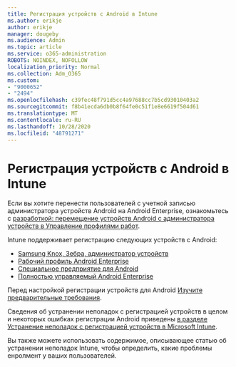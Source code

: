 ```yaml
---
title: Регистрация устройств с Android в Intune
ms.author: erikje
author: erikje
manager: dougeby
ms.audience: Admin
ms.topic: article
ms.service: o365-administration
ROBOTS: NOINDEX, NOFOLLOW
localization_priority: Normal
ms.collection: Adm_O365
ms.custom:
- "9000652"
- "2494"
ms.openlocfilehash: c39fec48f791d5cc4a97688cc7b5cd93010403a2
ms.sourcegitcommit: f8b41ecda6db0b8f64fe0c51f1e8e6619f504d61
ms.translationtype: MT
ms.contentlocale: ru-RU
ms.lasthandoff: 10/28/2020
ms.locfileid: "48791271"
---
```

# <a name="enrolling-android-devices-into-intune"></a>Регистрация устройств с Android в Intune

Если вы хотите перенести пользователей с учетной записью администратора устройств Android на Android Enterprise, ознакомьтесь с [разработкой: перемещение устройств Android с администратора устройств в Управление профилями работ](https://docs.microsoft.com/mem/intune/enrollment/android-move-device-admin-work-profile).

Intune поддерживает регистрацию следующих устройств с Android:  

- [Samsung Knox, Зебра, администратор устройств](https://docs.microsoft.com/mem/intune/enrollment/android-enroll-device-administrator)
- [Рабочий профиль Android Enterprise](https://docs.microsoft.com/mem/intune/enrollment/android-enterprise-overview)
- [Специальное предприятие для Android](https://docs.microsoft.com/mem/intune/enrollment/android-dedicated-devices-fully-managed-enroll)
- [Полностью управляемый Android Enterprise](https://docs.microsoft.com/mem/intune/enrollment/android-fully-managed-enroll)

Перед настройкой регистрации устройств для Android [Изучите предварительные требования](https://docs.microsoft.com/intune/enrollment/android-enroll).  

Сведения об устранении неполадок с регистрацией устройств в целом и некоторых ошибках регистрации Android приведены [в разделе Устранение неполадок с регистрацией устройств в Microsoft Intune](https://docs.microsoft.com/mem/intune/enrollment/troubleshoot-android-enrollment).

Вы также можете использовать содержимое, описывающее статью об устранении неполадок Intune, чтобы определить, какие проблемы енролмент у ваших пользователей.
